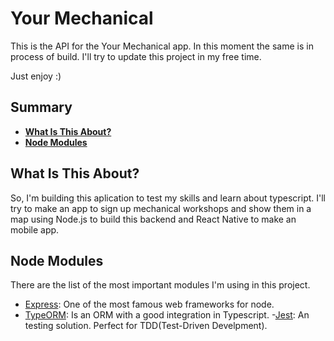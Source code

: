 # Your Mechanical

This is the API for the Your Mechanical app. In this moment the same is in process
of build. I'll try to update this project in my free time.

Just enjoy :)

## Summary

- [**What Is This About?**](#what-is-this=about)
- [**Node Modules**](#node-modules)

## What Is This About?

So, I'm building this aplication to test my skills and learn about typescript.
I'll try to make an app to sign up mechanical workshops and show them in a map
using Node.js to build this backend and React Native to make an mobile app.

## Node Modules

There are the list of the most important modules I'm using in this project.

- [Express](https://github.com/expressjs/express): One of the most famous web frameworks for node.
- [TypeORM](https://github.com/typeorm/typeorm): Is an ORM with a good integration in Typescript.
-[Jest](https://github.com/facebook/jest): An testing solution. Perfect for TDD(Test-Driven Develpment).

